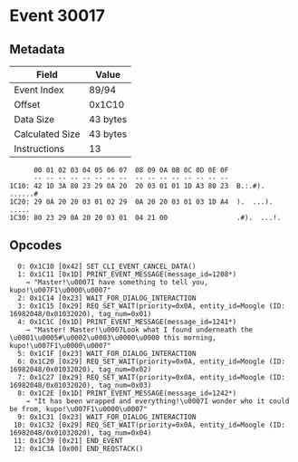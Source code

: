 # Event 30017

## Metadata

| Field           | Value    |
|-----------------|----------|
| Event Index     | 89/94    |
| Offset          | 0x1C10   |
| Data Size       | 43 bytes |
| Calculated Size | 43 bytes |
| Instructions    | 13       |

```
      00 01 02 03 04 05 06 07  08 09 0A 0B 0C 0D 0E 0F
      -- -- -- -- -- -- -- --  -- -- -- -- -- -- -- --
1C10: 42 1D 3A 80 23 29 0A 20  20 03 01 01 1D A3 80 23  B.:.#).  ......#
1C20: 29 0A 20 20 03 01 02 29  0A 20 20 03 01 03 1D A4  ).  ...).  .....
1C30: 80 23 29 0A 20 20 03 01  04 21 00                 .#).  ...!.     
```

## Opcodes

```
  0: 0x1C10 [0x42] SET_CLI_EVENT_CANCEL_DATA()
  1: 0x1C11 [0x1D] PRINT_EVENT_MESSAGE(message_id=1208*)
    → "Master!\u0007I have something to tell you, kupo!\u007F1\u0000\u0007"
  2: 0x1C14 [0x23] WAIT_FOR_DIALOG_INTERACTION
  3: 0x1C15 [0x29] REQ_SET_WAIT(priority=0x0A, entity_id=Moogle (ID: 16982048/0x01032020), tag_num=0x01)
  4: 0x1C1C [0x1D] PRINT_EVENT_MESSAGE(message_id=1241*)
    → "Master! Master!\u0007Look what I found underneath the \u0001\u0005#\u0002\u0003\u0000\u0000 this morning, kupo!\u007F1\u0000\u0007"
  5: 0x1C1F [0x23] WAIT_FOR_DIALOG_INTERACTION
  6: 0x1C20 [0x29] REQ_SET_WAIT(priority=0x0A, entity_id=Moogle (ID: 16982048/0x01032020), tag_num=0x02)
  7: 0x1C27 [0x29] REQ_SET_WAIT(priority=0x0A, entity_id=Moogle (ID: 16982048/0x01032020), tag_num=0x03)
  8: 0x1C2E [0x1D] PRINT_EVENT_MESSAGE(message_id=1242*)
    → "It has been wrapped and everything!\u0007I wonder who it could be from, kupo!\u007F1\u0000\u0007"
  9: 0x1C31 [0x23] WAIT_FOR_DIALOG_INTERACTION
 10: 0x1C32 [0x29] REQ_SET_WAIT(priority=0x0A, entity_id=Moogle (ID: 16982048/0x01032020), tag_num=0x04)
 11: 0x1C39 [0x21] END_EVENT
 12: 0x1C3A [0x00] END_REQSTACK()
```
